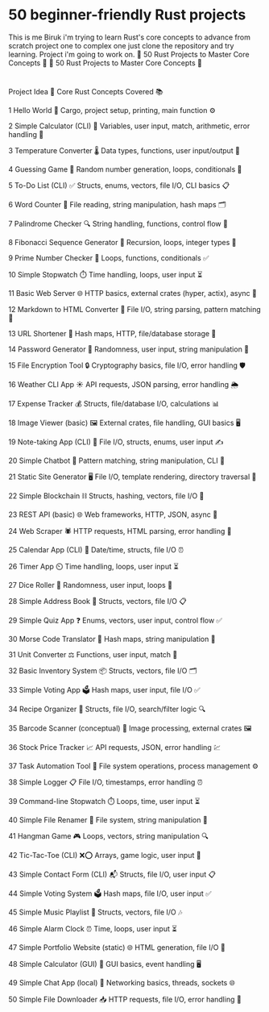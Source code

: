 # 50 beginner-friendly Rust projects
This is me Biruk i'm trying to learn Rust's core concepts to advance from scratch project one to complex one just clone the repository and try learning.
Project i'm going to work on.
🚀 50 Rust Projects to Master Core Concepts 🦀
🚀 50 Rust Projects to Master Core Concepts 🦀



#
Project Idea 🌟
Core Rust Concepts Covered 📚



1
Hello World 👋
Cargo, project setup, printing, main function ⚙️


2
Simple Calculator (CLI) 🧮
Variables, user input, match, arithmetic, error handling 🚨


3
Temperature Converter 🌡️
Data types, functions, user input/output 🔄


4
Guessing Game 🎲
Random number generation, loops, conditionals 🔁


5
To-Do List (CLI) ✅
Structs, enums, vectors, file I/O, CLI basics 📋


6
Word Counter 📜
File reading, string manipulation, hash maps 🗂️


7
Palindrome Checker 🔍
String handling, functions, control flow 🔄


8
Fibonacci Sequence Generator 🔢
Recursion, loops, integer types 🔄


9
Prime Number Checker 🔎
Loops, functions, conditionals ✅


10
Simple Stopwatch ⏱️
Time handling, loops, user input ⏳


11
Basic Web Server 🌐
HTTP basics, external crates (hyper, actix), async 🚀


12
Markdown to HTML Converter 📝
File I/O, string parsing, pattern matching 🔗


13
URL Shortener 🔗
Hash maps, HTTP, file/database storage 💾


14
Password Generator 🔐
Randomness, user input, string manipulation 🎲


15
File Encryption Tool 🔒
Cryptography basics, file I/O, error handling 🛡️


16
Weather CLI App ☀️
API requests, JSON parsing, error handling 🌦️


17
Expense Tracker 💰
Structs, file/database I/O, calculations 📊


18
Image Viewer (basic) 🖼️
External crates, file handling, GUI basics 🖥️


19
Note-taking App (CLI) 📓
File I/O, structs, enums, user input ✍️


20
Simple Chatbot 🤖
Pattern matching, string manipulation, CLI 💬


21
Static Site Generator 🖥️
File I/O, template rendering, directory traversal 📂


22
Simple Blockchain ⛓️
Structs, hashing, vectors, file I/O 🔗


23
REST API (basic) 🌐
Web frameworks, HTTP, JSON, async 🚀


24
Web Scraper 🕷️
HTTP requests, HTML parsing, error handling 📄


25
Calendar App (CLI) 📅
Date/time, structs, file I/O ⏰


26
Timer App ⏲️
Time handling, loops, user input ⏳


27
Dice Roller 🎲
Randomness, user input, loops 🔄


28
Simple Address Book 📇
Structs, vectors, file I/O 📋


29
Simple Quiz App ❓
Enums, vectors, user input, control flow ✅


30
Morse Code Translator 📡
Hash maps, string manipulation 🔄


31
Unit Converter ⚖️
Functions, user input, match 🔄


32
Basic Inventory System 📦
Structs, vectors, file I/O 🗂️


33
Simple Voting App 🗳️
Hash maps, user input, file I/O ✅


34
Recipe Organizer 🍳
Structs, file I/O, search/filter logic 🔍


35
Barcode Scanner (conceptual) 📸
Image processing, external crates 🖼️


36
Stock Price Tracker 📈
API requests, JSON, error handling 💹


37
Task Automation Tool 🤖
File system operations, process management ⚙️


38
Simple Logger 📋
File I/O, timestamps, error handling ⏰


39
Command-line Stopwatch ⏱️
Loops, time, user input ⏳


40
Simple File Renamer 📂
File system, string manipulation 🔄


41
Hangman Game 🎮
Loops, vectors, string manipulation 🔍


42
Tic-Tac-Toe (CLI) ❌⭕
Arrays, game logic, user input 🎲


43
Simple Contact Form (CLI) 📬
Structs, file I/O, user input 📋


44
Simple Voting System 🗳️
Hash maps, file I/O, user input ✅


45
Simple Music Playlist 🎵
Structs, vectors, file I/O 🎶


46
Simple Alarm Clock ⏰
Time, loops, user input ⏳


47
Simple Portfolio Website (static) 🌐
HTML generation, file I/O 📄


48
Simple Calculator (GUI) 🧮
GUI basics, event handling 🖥️


49
Simple Chat App (local) 💬
Networking basics, threads, sockets 🌐


50
Simple File Downloader 📥
HTTP requests, file I/O, error handling 💾


